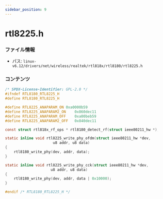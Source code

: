 ```yaml
---
sidebar_position: 9
---
```

# rtl8225.h

### ファイル情報

- パス: `linux-v6.12/drivers/net/wireless/realtek/rtl818x/rtl8180/rtl8225.h`

### コンテンツ

```h
/* SPDX-License-Identifier: GPL-2.0 */
#ifndef RTL8180_RTL8225_H
#define RTL8180_RTL8225_H

#define RTL8225_ANAPARAM_ON	0xa0000b59
#define RTL8225_ANAPARAM2_ON	0x860dec11
#define RTL8225_ANAPARAM_OFF	0xa00beb59
#define RTL8225_ANAPARAM2_OFF	0x840dec11

const struct rtl818x_rf_ops * rtl8180_detect_rf(struct ieee80211_hw *);

static inline void rtl8225_write_phy_ofdm(struct ieee80211_hw *dev,
					  u8 addr, u8 data)
{
	rtl8180_write_phy(dev, addr, data);
}

static inline void rtl8225_write_phy_cck(struct ieee80211_hw *dev,
					 u8 addr, u8 data)
{
	rtl8180_write_phy(dev, addr, data | 0x10000);
}

#endif /* RTL8180_RTL8225_H */

```
